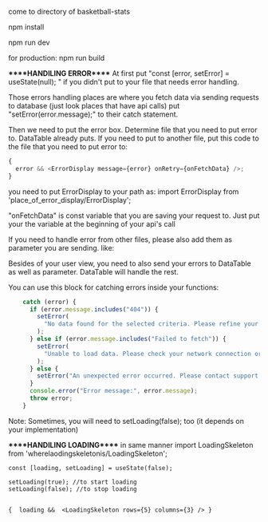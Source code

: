 come to directory of basketball-stats

npm install

npm run dev

for production:
npm run build

************\*\*\*\*************HANDILING ERROR************\*\*\*\*************
At first put "const [error, setError] = useState(null); " if you didn't put to your file that needs error handling.

Those errors handling places are where you fetch data via sending requests to database (just look places that have api calls)
put "setError(error.message);" to their catch statement.

Then we need to put the error box. Determine file that you need to put error to. DataTable already puts. If you need to put to another file, put this code to the file that you need to put error to:

```javascript
{
  error && <ErrorDisplay message={error} onRetry={onFetchData} />;
}
```

you need to put ErrorDisplay to your path as:
import ErrorDisplay from 'place_of_error_display/ErrorDisplay';

"onFetchData" is const variable that you are saving your request to. Just put your the variable at the beginning of your api's call

If you need to handle error from other files, please also add them as parameter you are sending. like:
<DataTable error={error} />

Besides of your user view, you need to also send your errors to DataTable as well as parameter. DataTable will handle the rest.

You can use this block for catching errors inside your functions:

```javascript
    catch (error) {
      if (error.message.includes("404")) {
        setError(
          "No data found for the selected criteria. Please refine your search."
        );
      } else if (error.message.includes("Failed to fetch")) {
        setError(
          "Unable to load data. Please check your network connection or try again later."
        );
      } else {
        setError("An unexpected error occurred. Please contact support.");
      }
      console.error("Error message:", error.message);
      throw error;
    }
```

Note: Sometimes, you will need to setLoading(false); too (it depends on your implementation)

************\*\*\*\*************HANDILING LOADING************\*\*\*\*************
in same manner
import LoadingSkeleton from 'wherelaodingskeletonis/LoadingSkeleton';

    const [loading, setLoading] = useState(false);

    setLoading(true); //to start loading
    setLoading(false); //to stop loading


    {  loading &&  <LoadingSkeleton rows={5} columns={3} /> }
